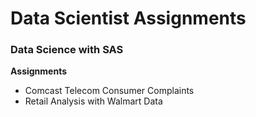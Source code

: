 <h1>Data Scientist Assignments </h1>


<h3>Data Science with SAS</h3>
    <b>Assignments</b><br>
    <ul>
        <li>Comcast Telecom Consumer Complaints</li>
        <li>Retail Analysis with Walmart Data</li>
    </ul>

